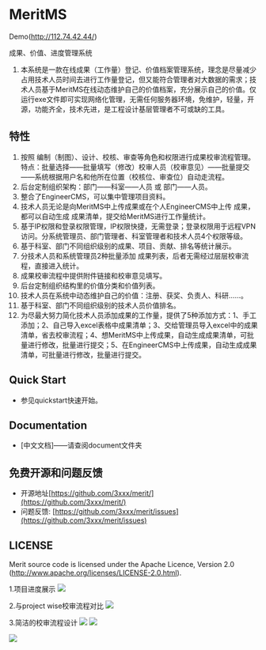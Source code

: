 # MeritMS

Demo(http://112.74.42.44/)

成果、价值、进度管理系统
1. 本系统是一款在线成果（工作量）登记、价值档案管理系统，理念是尽量减少占用技术人员时间去进行工作量登记，但又能符合管理者对大数据的需求；技术人员基于MeritMS在线动态维护自己的价值档案，充分展示自己的价值。仅运行exe文件即可实现网络化管理，无需任何服务器环境，免维护，轻量，开源，功能齐全，技术先进，是工程设计基层管理者不可或缺的工具。


## 特性

1. 按照 编制（制图）、设计、校核、审查等角色和权限进行成果校审流程管理。特点：批量选择——批量填写（修改）校审人员（校审意见）——批量提交——系统根据用户名和他所在位置（校核位、审查位）自动走流程。
2. 后台定制组织架构：部门——科室——人员 或 部门——人员。
3. 整合了EngineerCMS，可以集中管理项目资料。
4. 技术人员无论是向MeritMS中上传成果或在个人EngineerCMS中上传 成果，都可以自动生成 成果清单，提交给MeritMS进行工作量统计。
5. 基于IP权限和登录权限管理，IP权限快捷，无需登录；登录权限用于远程VPN访问。分系统管理员、部门管理者、科室管理者和技术人员4个权限等级。
6. 基于科室、部门不同组织级别的成果、项目、贡献、排名等统计展示。
7. 分技术人员和系统管理员2种批量添加 成果列表，后者无需经过层层校审流程，直接进入统计。
8. 成果校审流程中提供附件链接和校审意见填写。
9. 后台定制组织结构里的价值分类和价值列表。
10. 技术人员在系统中动态维护自己的价值：注册、获奖、负责人、科研……。
11. 基于科室、部门不同组织级别的技术人员价值排名。
12. 为尽最大努力简化技术人员添加成果的工作量，提供了5种添加方式：1、手工添加；2、自己导入excel表格中成果清单；3、交给管理员导入excel中的成果清单，省去校审流程；4、想MeritMS中上传成果，自动生成成果清单，可批量进行修改，批量进行提交；5、在EngineerCMS中上传成果，自动生成成果清单，可批量进行修改，批量进行提交。

## Quick Start

* 参见quickstart快速开始。

## Documentation

* [中文文档]——请查阅document文件夹

## 免费开源和问题反馈

* 开源地址[https://github.com/3xxx/merit/](https://github.com/3xxx/merit/)
* 问题反馈: [https://github.com/3xxx/merit/issues](https://github.com/3xxx/merit/issues)

## LICENSE

Merit source code is licensed under the Apache Licence, Version 2.0
(http://www.apache.org/licenses/LICENSE-2.0.html).

1.项目进度展示
![](https://cloud.githubusercontent.com/assets/10678867/25748417/8dc743b0-31dd-11e7-920f-8a54f7e5b23d.png)

2.与project wise校审流程对比
![](https://user-images.githubusercontent.com/10678867/33466124-e8c03198-d686-11e7-8359-b394064e6c39.png)

3.简洁的校审流程设计
![](https://user-images.githubusercontent.com/10678867/33466220-7401580e-d687-11e7-84f0-758e3c4be83d.png)
![](https://user-images.githubusercontent.com/10678867/33466218-73d4e562-d687-11e7-971c-47d6613d1699.png)

![](https://user-images.githubusercontent.com/10678867/31264191-fe325a56-aa99-11e7-9689-5cc1c130de85.gif)

